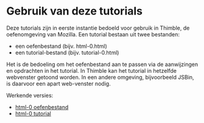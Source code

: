 # Gebruik van deze tutorials

Deze tutorials zijn in eerste instantie bedoeld voor gebruik in Thimble, de oefenomgeving van Mozilla. Een tutorial bestaan uit twee bestanden:

* een oefenbestand (bijv. html-0.html)
* een tutorial-bestand (bijv. tutorial-0.html)

Het is de bedoeling om het oefenbestand aan te passen via de aanwijzingen en opdrachten in het tutorial. In Thimble kan het tutorial in hetzelfde webvenster getoond worden. In een andere omgeving, bijvoorbeeld JSBin, is daarvoor een apart web-venster nodig.

Werkende versies:

* [html-0 oefenbestand](https://thimble.webmaker.org/project/51182/edit)
* [html-0 tutorial](https://eelcodijkstra.makes.org/thimble/LTMyMjUwMjY1Ng==/tutorial-html-vb1)

